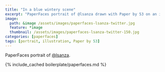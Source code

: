 ```yaml
---
title: "In a blue wintery scene"
excerpt: "PaperFaces portrait of @lsanza drawn with Paper by 53 on an iPad."
image: 
  path: &image /assets/images/paperfaces-lsanza-twitter.jpg 
  feature: *image
  thumbnail: /assets/images/paperfaces-lsanza-twitter-150.jpg
categories: [paperfaces]
tags: [portrait, illustration, Paper by 53]
---
```


PaperFaces portrait of [@lsanza](https://twitter.com/lsanza).

{% include_cached boilerplate/paperfaces.md %}
